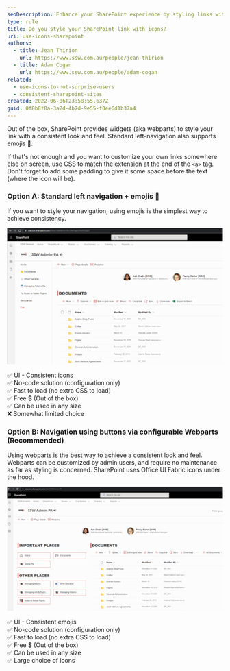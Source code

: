 ```yaml
---
seoDescription: Enhance your SharePoint experience by styling links with icons, ensuring a consistent look and feel.
type: rule
title: Do you style your SharePoint link with icons?
uri: use-icons-sharepoint
authors:
  - title: Jean Thirion
    url: https://www.ssw.com.au/people/jean-thirion
  - title: Adam Cogan
    url: https://www.ssw.com.au/people/adam-cogan
related:
  - use-icons-to-not-surprise-users
  - consistent-sharepoint-sites
created: 2022-06-06T23:58:55.637Z
guid: 0f8b8f8a-3a2d-4b7d-9e55-f0ee6d1b37a4
---
```


Out of the box, SharePoint provides widgets (aka webparts) to style your link with a consistent look and feel. Standard left-navigation also supports emojis 💖.

<!--endintro-->

If that's not enough and you want to customize your own links somewhere else on screen, use CSS to match the extension at the end of the `<a>` tag. Don't forget to add some padding to give it some space before the text (where the icon will be).

### Option A: Standard left navigation + emojis 💖

If you want to style your navigation, using emojis is the simplest way to achieve consistency.

![Figure: Consistent look using emojis in the standard left-navigation](standard-left-nav.png)

✅ UI - Consistent icons  
✅ No-code solution (configuration only)  
✅ Fast to load (no extra CSS to load)  
✅ Free $ (Out of the box)  
✅ Can be used in any size  
❌ Somewhat limited choice

### Option B: Navigation using buttons via configurable Webparts (Recommended)

Using webparts is the best way to achieve a consistent look and feel. Webparts can be customized by admin users, and require no maintenance as far as styling is concerned. SharePoint uses Office UI Fabric icons under the hood.

![Figure: Consistent look using out of the box "Quicklinks" webpart](navigation-with-webpart.png)

✅ UI - Consistent emojis  
✅ No-code solution (configuration only)  
✅ Fast to load (no extra CSS to load)  
✅ Free $ (Out of the box)  
✅ Can be used in any size  
✅ Large choice of icons
